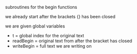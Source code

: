 subroutines for the begin functions

we already start after the brackets {} has been closed

we are given global variables
- t = global index for the original text
- readBegin = original text from after the bracket has closed
- writeBegin = full text we are writing on

